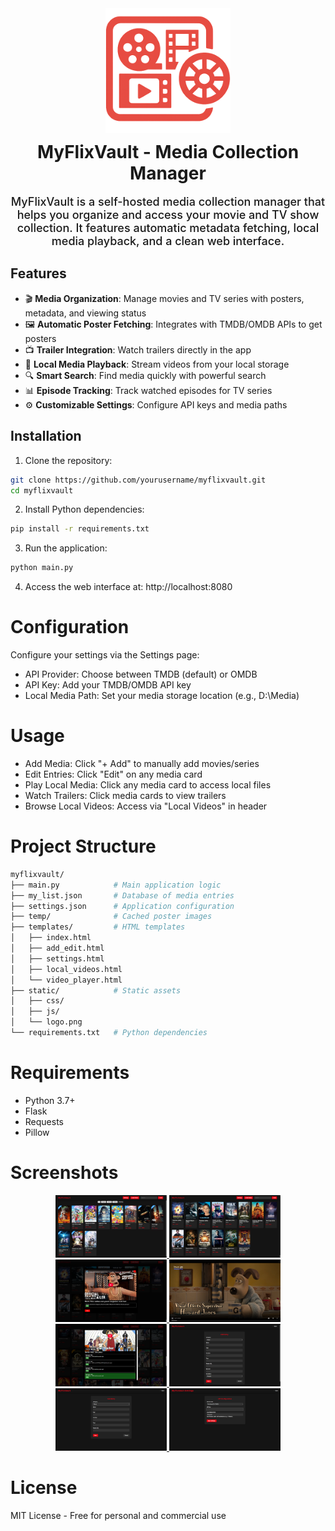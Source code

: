 <div align="center">
  <img src="https://raw.githubusercontent.com/yasserbdj96/MyFlixVault/main/static/logo.png" alt="MyFlixVault by yasserbdj96" height="200">
  <h1 style="margin: 10px 0;">MyFlixVault - Media Collection Manager</h1>
  <p style="font-size: 18px; font-weight: 500; max-width: 600px;">
  MyFlixVault is a self-hosted media collection manager that helps you organize and access your movie and TV show collection. It features automatic metadata fetching, local media playback, and a clean web interface.
  </p>
</div>

  ## Features

  - 🎬 **Media Organization**: Manage movies and TV series with posters, metadata, and viewing status
  - 🖼️ **Automatic Poster Fetching**: Integrates with TMDB/OMDB APIs to get posters
  - 📺 **Trailer Integration**: Watch trailers directly in the app
  - 💾 **Local Media Playback**: Stream videos from your local storage
  - 🔍 **Smart Search**: Find media quickly with powerful search
  - 📊 **Episode Tracking**: Track watched episodes for TV series
  - ⚙️ **Customizable Settings**: Configure API keys and media paths

  ## Installation

  1. Clone the repository:
  ```bash
  git clone https://github.com/yourusername/myflixvault.git
  cd myflixvault
  ```
  2. Install Python dependencies:

```bash
pip install -r requirements.txt
```

  3. Run the application:
  ```bash
  python main.py
```

  4. Access the web interface at: http://localhost:8080

  # Configuration
  Configure your settings via the Settings page:
  - API Provider: Choose between TMDB (default) or OMDB
  - API Key: Add your TMDB/OMDB API key
  - Local Media Path: Set your media storage location (e.g., D:\Media)

  # Usage
  - Add Media: Click "+ Add" to manually add movies/series
  - Edit Entries: Click "Edit" on any media card
  - Play Local Media: Click any media card to access local files
  - Watch Trailers: Click media cards to view trailers
  - Browse Local Videos: Access via "Local Videos" in header

  # Project Structure
  ```bash
  myflixvault/
├── main.py            # Main application logic
├── my_list.json       # Database of media entries
├── settings.json      # Application configuration
├── temp/              # Cached poster images
├── templates/         # HTML templates
│   ├── index.html
│   ├── add_edit.html
│   ├── settings.html
│   ├── local_videos.html
│   └── video_player.html
├── static/            # Static assets
│   ├── css/
│   ├── js/
│   └── logo.png
└── requirements.txt   # Python dependencies
```

  # Requirements
  - Python 3.7+
  - Flask
  - Requests
  - Pillow

  # Screenshots

<div align="center">
    <a href="https://raw.githubusercontent.com/yasserbdj96/MyFlixVault/main/Screenshot/Screenshot_1.png">
        <img height="100" src="https://raw.githubusercontent.com/yasserbdj96/MyFlixVault/main/Screenshot/Screenshot_1.png" alt="">
    </a>
    <a href="https://raw.githubusercontent.com/yasserbdj96/MyFlixVault/main/Screenshot/Screenshot_2.png">
        <img height="100" src="https://raw.githubusercontent.com/yasserbdj96/MyFlixVault/main/Screenshot/Screenshot_2.png" alt="">
    </a>
    <a href="https://raw.githubusercontent.com/yasserbdj96/MyFlixVault/main/Screenshot/Screenshot_3.png">
        <img height="100" src="https://raw.githubusercontent.com/yasserbdj96/MyFlixVault/main/Screenshot/Screenshot_3.png" alt="">
    </a>
    <a href="https://raw.githubusercontent.com/yasserbdj96/MyFlixVault/main/Screenshot/Screenshot_4.png">
        <img height="100" src="https://raw.githubusercontent.com/yasserbdj96/MyFlixVault/main/Screenshot/Screenshot_4.png" alt="">
    </a>
    <a href="https://raw.githubusercontent.com/yasserbdj96/MyFlixVault/main/Screenshot/Screenshot_5.png">
        <img height="100" src="https://raw.githubusercontent.com/yasserbdj96/MyFlixVault/main/Screenshot/Screenshot_5.png" alt="">
    </a>
    <a href="https://raw.githubusercontent.com/yasserbdj96/MyFlixVault/main/Screenshot/Screenshot_6.png">
        <img height="100" src="https://raw.githubusercontent.com/yasserbdj96/MyFlixVault/main/Screenshot/Screenshot_6.png" alt="">
    </a>
    <a href="https://raw.githubusercontent.com/yasserbdj96/MyFlixVault/main/Screenshot/Screenshot_7.png">
        <img height="100" src="https://raw.githubusercontent.com/yasserbdj96/MyFlixVault/main/Screenshot/Screenshot_7.png" alt="">
    </a>
    <a href="https://raw.githubusercontent.com/yasserbdj96/MyFlixVault/main/Screenshot/Screenshot_8.png">
        <img height="100" src="https://raw.githubusercontent.com/yasserbdj96/MyFlixVault/main/Screenshot/Screenshot_8.png" alt="">
    </a>
</div>

  # License
  MIT License - Free for personal and commercial use
  
